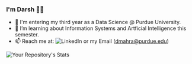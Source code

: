 ### I'm Darsh 👋🏽
  - 🔭 I'm entering my third year as a Data Science @ Purdue University. 
  - 🌱 I’m learning about Information Systems and Artficial Intelligence this semester. 
  - 📫 Reach me at: ![LinkedIn](https://www.linkedin.com/in/dmahra/) or my Email (dmahra@purdue.edu)
 
![Your Repository's Stats](https://github-readme-stats.vercel.app/api?username=dMahra&show_icons=true)

<!--
**dMahra/dMahra** is a ✨ _special_ ✨ repository because its `README.md` (this file) appears on your GitHub profile.

Here are some ideas to get you started:

- 🔭 I’m currently working on ...
- 🌱 I’m currently learning ...
- 👯 I’m looking to collaborate on ...
- 🤔 I’m looking for help with ...
- 💬 Ask me about ...
- 📫 How to reach me: ...
- 😄 Pronouns: ...
- ⚡ Fun fact: ...
-->
